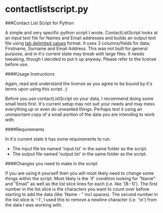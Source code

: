 contactlistscript.py
=================
###Contact List Script for Python

A simple and very specific python script I wrote. ContactListScript looks at an input text file for Names and Email addresses and builds an output text file using [tab delimited values](https://en.wikipedia.org/wiki/Tab-separated_values) format. It uses 3 columns/fields for data; Firstname, Surname and Email Address.
This was not built for general purpose, and in it's current state may break with large files. It needs tweaking, though I decided to put it up anyway. Please refer to the license before use. 

####Usage Instructions

Again, read and understand the license as you agree to be bound by it's terms upon using this script. ;)

Before you use contactListScript on your data, I recommend doing some small tests first. It's current setup may not suit your needs and may mess everything up or even do unwanted things.
Perhaps test it using an unimportant copy of a small portion of the data you are intending to work with.

####Requirements

In it's current state it has some requirements to run.
 * The input file be named 'input.txt' in the same folder as the script.
 * The output file named 'output.txt' in the same folder as the script.
 
####Changes you need to make in the script
 
If you are using it yourself then you will most likely need to change some things within the script.
Most likely is the 'if' condition looking for "Name" and "Email" as well as the list slice lines for each (i.e. like '[8:-1]').
The first number in the list slice is the characters you want to count over before starting to add the data (like 'Name - " incl spaces).
The second number in the list slice is '-1', I used this to remove a newline character (i.e. '\n') from the data I was working with.